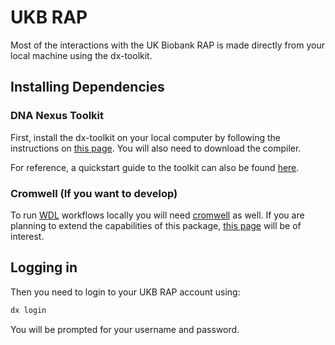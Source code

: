 # UKB RAP

Most of the interactions with the UK Biobank RAP is made directly from your local machine using the dx-toolkit.

## Installing Dependencies

### DNA Nexus Toolkit

First, install the dx-toolkit on your local computer by following the instructions on [this page](https://documentation.dnanexus.com/downloads). You will also need to download the compiler.

For reference, a quickstart guide to the toolkit can also be found [here](https://documentation.dnanexus.com/getting-started/cli-quickstart).

### Cromwell (If you want to develop)

To run [WDL](https://openwdl.org/) workflows locally you will need [cromwell](https://cromwell.readthedocs.io/en/stable/tutorials/FiveMinuteIntro/) as well. If you are planning to extend the capabilities of this package, [this page](https://github.com/dnanexus/dxCompiler/blob/develop/doc/ExpertOptions.md) will be of interest.

## Logging in

Then you need to login to your UKB RAP account using:

```bash
dx login
```

You will be prompted for your username and password.

